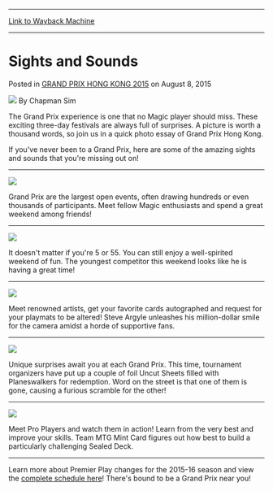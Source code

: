 
---
[Link to Wayback Machine](https://web.archive.org/web/20150809034829/http://magic.wizards.com/en/events/coverage/gphk15/sights-and-sounds-2015-08-08)

[_metadata_:author]:- "Chapman Sim"
[_metadata_:description]:- "The Grand Prix experience is one that no Magic player should miss. These exciting three-day festivals are always full of surprises. A picture is worth a thousand words, so join us in a quick photo essay of Grand Prix Hong Kong. If you've never been to a Grand Prix, here are some of the amazing sights and sounds that you're missing out on!"
[_metadata_:generator]:- "Drupal 7 (http://drupal.org)"
[_metadata_:node]:- "453041"
[_metadata_:publish_date]:- "2015-08-08"
[_metadata_:source]:- "div-main-content"
[_metadata_:title]:- "Sights and Sounds"
[_metadata_:wayback_capture_timestamp]:- "2015-08-09 03:48:29"
[_metadata_:wayback_raw_url]:- "https://web.archive.org/web/20150809034829id_/http://magic.wizards.com/en/events/coverage/gphk15/sights-and-sounds-2015-08-08"
[_metadata_:wayback_url]:- "http://magic.wizards.com/en/events/coverage/gphk15/sights-and-sounds-2015-08-08"
---


Sights and Sounds
=================



 Posted in [GRAND PRIX HONG KONG 2015](/en/events/coverage/gphk15)
 on August 8, 2015 






![](https://media.magic.wizards.com/styles/auth_small/public/images/person/chapman_icon_0.jpg)
By Chapman Sim










The Grand Prix experience is one that no Magic player should miss. These exciting three-day festivals are always full of surprises. A picture is worth a thousand words, so join us in a quick photo essay of Grand Prix Hong Kong.


If you've never been to a Grand Prix, here are some of the amazing sights and sounds that you're missing out on!




---

![](https://media.wizards.com/2015/events/gphk15/gpHK_D1_Photo_Esay_Deck_Swap.jpg)


Grand Prix are the largest open events, often drawing hundreds or even thousands of participants. Meet fellow Magic enthusiasts and spend a great weekend among friends!




---

![](https://media.wizards.com/2015/events/gphk15/gpHK_D1_Photo_Esay_Young_Boy.jpg)


It doesn't matter if you're 5 or 55. You can still enjoy a well-spirited weekend of fun. The youngest competitor this weekend looks like he is having a great time!




---

![](https://media.wizards.com/2015/events/gphk15/gpHK_D1_Photo_Esay_Steve_Argyle.jpg)


Meet renowned artists, get your favorite cards autographed and request for your playmats to be altered! Steve Argyle unleashes his million-dollar smile for the camera amidst a horde of supportive fans.




---

![](https://media.wizards.com/2015/events/gphk15/gpHK_D1_Photo_Esay_Uncut_Sheet.jpg)


Unique surprises await you at each Grand Prix. This time, tournament organizers have put up a couple of foil Uncut Sheets filled with Planeswalkers for redemption. Word on the street is that one of them is gone, causing a furious scramble for the other!




---

![](https://media.wizards.com/2015/events/gphk15/gpHK_D1_Photo_Esay_Team_MTG_Mint_Card.jpg)


Meet Pro Players and watch them in action! Learn from the very best and improve your skills. Team MTG Mint Card figures out how best to build a particularly challenging Sealed Deck.




---

Learn more about Premier Play changes for the 2015-16 season and view the [complete schedule here](http://magic.wizards.com/en/PTOriginsOPAnnouncement)! There's bound to be a Grand Prix near you!








